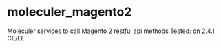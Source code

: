 # moleculer_magento2
Moleculer services to call Magento 2 restful api methods
Tested: on 2.4.1 CE/EE
